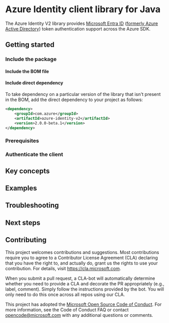 # Azure Identity client library for Java

The Azure Identity V2 library provides [Microsoft Entra ID](https://learn.microsoft.com/entra/fundamentals/whatis) ([formerly Azure Active Directory](https://learn.microsoft.com/entra/fundamentals/new-name)) token authentication support across the Azure SDK.

## Getting started

### Include the package

#### Include the BOM file

#### Include direct dependency

To take dependency on a particular version of the library that isn't present in the BOM, add the direct dependency to your project as follows:

[//]: # ({x-version-update-start;com.azure:azure-identity-v2;dependency})
```xml
<dependency>
    <groupId>com.azure</groupId>
    <artifactId>azure-identity-v2</artifactId>
    <version>2.0.0-beta.1</version>
</dependency>
```
[//]: # ({x-version-update-end})

### Prerequisites

### Authenticate the client

## Key concepts

## Examples


## Troubleshooting


## Next steps


## Contributing

This project welcomes contributions and suggestions. Most contributions require you to agree to a Contributor License Agreement (CLA) declaring that you have the right to, and actually do, grant us the rights to use your contribution. For details, visit https://cla.microsoft.com.

When you submit a pull request, a CLA-bot will automatically determine whether you need to provide a CLA and decorate the PR appropriately (e.g., label, comment). Simply follow the instructions provided by the bot. You will only need to do this once across all repos using our CLA.

This project has adopted the [Microsoft Open Source Code of Conduct][code_of_conduct]. For more information, see the Code of Conduct FAQ or contact opencode@microsoft.com with any additional questions or comments.

<!-- LINKS -->
[code_of_conduct]: https://opensource.microsoft.com/codeofconduct/

